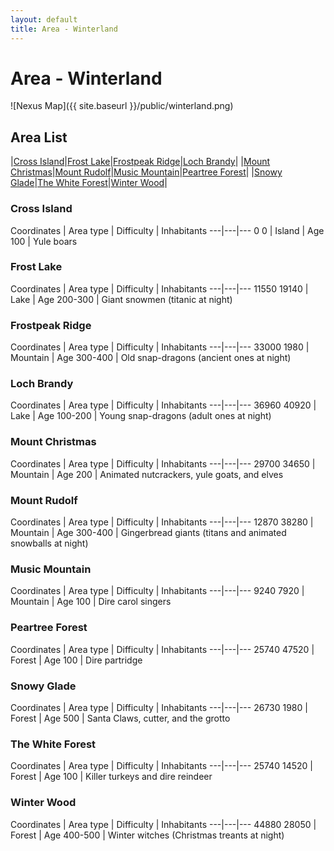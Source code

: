 ```yaml
---
layout: default
title: Area - Winterland
---
```


# Area - Winterland

![Nexus Map]({{ site.baseurl }}/public/winterland.png)

## Area List

|[Cross Island](#cross-island)|[Frost Lake](#frost-lake)|[Frostpeak Ridge](#frostpeak-ridge)|[Loch Brandy](#loch-brandy)|
|[Mount Christmas](#mount-christmas)|[Mount Rudolf](#mount-rudolf)|[Music Mountain](#music-mountain)|[Peartree Forest](#peartree-forest)|
|[Snowy Glade](#snowy-glade)|[The White Forest](#the-white-forest)|[Winter Wood](#winter-wood)|

### Cross Island

Coordinates | Area type | Difficulty | Inhabitants
---|---|---
0 0 | Island | Age 100 | Yule boars

### Frost Lake

Coordinates | Area type | Difficulty | Inhabitants
---|---|---
11550 19140 | Lake | Age 200-300 | Giant snowmen (titanic at night)

### Frostpeak Ridge

Coordinates | Area type | Difficulty | Inhabitants
---|---|---
33000 1980 | Mountain | Age 300-400 | Old snap-dragons (ancient ones at night)

### Loch Brandy

Coordinates | Area type | Difficulty | Inhabitants
---|---|---
36960 40920 | Lake | Age 100-200 | Young snap-dragons (adult ones at night)

### Mount Christmas

Coordinates | Area type | Difficulty | Inhabitants
---|---|---
29700 34650 | Mountain | Age 200 | Animated nutcrackers, yule goats, and elves

### Mount Rudolf

Coordinates | Area type | Difficulty | Inhabitants
---|---|---
12870 38280 | Mountain | Age 300-400 | Gingerbread giants (titans and animated snowballs at night)

### Music Mountain

Coordinates | Area type | Difficulty | Inhabitants
---|---|---
9240 7920 | Mountain | Age 100 | Dire carol singers

### Peartree Forest

Coordinates | Area type | Difficulty | Inhabitants
---|---|---
25740 47520 | Forest | Age 100 | Dire partridge

### Snowy Glade

Coordinates | Area type | Difficulty | Inhabitants
---|---|---
26730 1980 | Forest | Age 500 | Santa Claws, cutter, and the grotto

### The White Forest

Coordinates | Area type | Difficulty | Inhabitants
---|---|---
25740 14520 | Forest | Age 100 | Killer turkeys and dire reindeer

### Winter Wood

Coordinates | Area type | Difficulty | Inhabitants
---|---|---
44880 28050 | Forest | Age 400-500 | Winter witches (Christmas treants at night)
